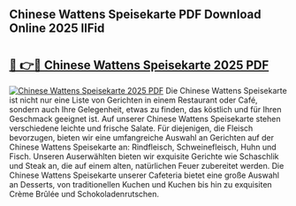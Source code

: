 ## Chinese Wattens Speisekarte PDF Download Online 2025 llFid

# <h2><a href="http://gc78icn.nevu.top/?p=Chinese+Wattens+Speisekarte">🔗 👉🔴 Chinese Wattens Speisekarte 2025 PDF</a></h2>

[![Chinese Wattens Speisekarte 2025 PDF](https://i.imgur.com/dBaPXMq.png)](http://gc78icn.nevu.top/?p=Chinese+Wattens+Speisekarte)
Die Chinese Wattens Speisekarte ist nicht nur eine Liste von Gerichten in einem Restaurant oder Café, sondern auch Ihre Gelegenheit, etwas zu finden, das köstlich und für Ihren Geschmack geeignet ist. Auf unserer Chinese Wattens Speisekarte stehen verschiedene leichte und frische Salate. Für diejenigen, die Fleisch bevorzugen, bieten wir eine umfangreiche Auswahl an Gerichten auf der Chinese Wattens Speisekarte an: Rindfleisch, Schweinefleisch, Huhn und Fisch. Unseren Auserwählten bieten wir exquisite Gerichte wie Schaschlik und Steak an, die auf einem alten, natürlichen Feuer zubereitet werden. Die Chinese Wattens Speisekarte unserer Cafeteria bietet eine große Auswahl an Desserts, von traditionellen Kuchen und Kuchen bis hin zu exquisiten Crème Brûlée und Schokoladenrutschen.

